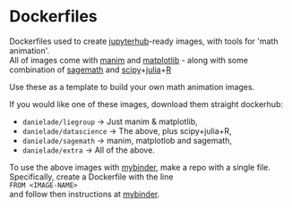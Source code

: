 # Dockerfiles

Dockerfiles used to create [jupyterhub](https://jupyterhub.readthedocs.io/en/1.4.1/)-ready images, with tools for 'math animation'.  
All of images come with [manim](https://docs.manim.community/en/v0.7.0/installation.html) and [matplotlib](https://matplotlib.org/3.4.2/api/animation_api.html) - along with some combination of [sagemath](https://www.sagemath.org/) and [scipy](https://docs.scipy.org/doc/scipy/reference/)+[julia](https://docs.julialang.org/en/v1/)+[R](https://www.r-project.org/)  

Use these as a template to build your own math animation images.  

If you would like one of these images, download them straight dockerhub:
- `danielade/liegroup` -> Just manim & matplotlib,
- `danielade/datascience` -> The above, plus scipy+julia+R,
- `danielade/sagemath` -> manim, matplotlob and sagemath,
- `danielade/extra` -> All of the above.

To use the above images with [mybinder](https://mybinder.org/), make a repo with a single file. Specifically, create a Dockerfile with the line   
`FROM <IMAGE-NAME>`   
and follow then instructions at [mybinder](https://mybinder.org/).
  


